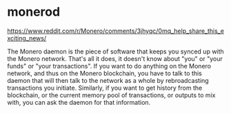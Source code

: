 # monerod

https://www.reddit.com/r/Monero/comments/3jhyqc/0mq_help_share_this_exciting_news/

The Monero daemon is the piece of software that keeps you synced up with the Monero network. That's all it does, it doesn't know about "you" or "your funds" or "your transactions". If you want to do anything on the Monero network, and thus on the Monero blockchain, you have to talk to this daemon that will then talk to the network as a whole by rebroadcasting transactions you initiate. Similarly, if you want to get history from the blockchain, or the current memory pool of transactions, or outputs to mix with, you can ask the daemon for that information.
